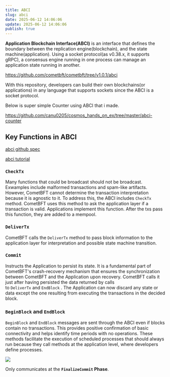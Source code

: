 ```yaml
---
title: ABCI
slug: abci
date: 2025-06-12 14:06:06
update: 2025-06-12 14:06:06
publish: true
---
```

**Application Blockchain Interface(ABCI)** is an interface that defines the boundary between the replication engine(blockchain), and the state machine(application). Using a socket protocol(as v0.38.x, it supports gRPC), a consensus engine running in one process can manage an application state running in another.

<https://github.com/cometbft/cometbft/tree/v1.0.1/abci>

With this repository, developers can build their own blockchains(or applications) in any language that supports sockets since the ABCI is a socket protocol.

Below is super simple Counter using ABCI that i made.

<https://github.com/canu0205/cosmos_hands_on_ex/tree/master/abci-counter>

## Key Functions in ABCI

[abci github spec](https://github.com/cometbft/cometbft/blob/v0.37.x/spec/abci/abci++_basic_concepts.md#consensusblock-execution-methods)

[abci tutorial](https://tutorials.cosmos.network/academy/2-cosmos-concepts/1-architecture.html#test-yourself-a-pseudo-coding-exercise)

### `CheckTx`

Many functions that could be broadcast should not be broadcast.
Exwamples include malformed transactions and spam-like artifacts. However, CometBFT cannot determine the transaction interpretation because it is agnostic to it. To address this, the ABCI includes `CheckTx` method. CometBFT uses this method to ask the application layer if a transaction is valid. Applications implement this function. After the txs pass this function, they are added to a mempool.

### `DeliverTx`

CometBFT calls the `DeliverTx` method to pass block information to the application layer for interpretation and possible state machine transition.

### `Commit`

Instructs the Application to persist its state. It is a fundamental part of CometBFT's crash-recovery mechanism that ensures the synchronization between CometBFT and the Application upon recovery. CometBFT calls it just after having persisted the data returned by calls to `DeliverTx` and `EndBlock` . The Application can now discard any state or data except the one resulting from executing the transactions in the decided block.

### `BeginBlock` and `EndBlock`

`BeginBlock` and `EndBlock` messages are sent through the ABCI even if blocks contain no transactions. This provides positive confirmation of basic connectivity and helps identify time periods with no operations. These methods facilitate the execution of scheduled processes that should always run because they call methods at the application level, where developers define processes.

![](../../_attachments/Screenshot%202025-05-16%20at%204.01.06%20PM.png)

Only communicates at the **`FinalizeCommit` Phase**.

